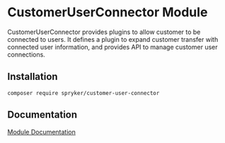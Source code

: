 # CustomerUserConnector Module

CustomerUserConnector provides plugins to allow customer to be connected to users. It defines a plugin to expand customer transfer with connected user information, and provides API to manage customer user connections.

## Installation

```
composer require spryker/customer-user-connector
```

## Documentation

[Module Documentation](https://academy.spryker.com/developing_with_spryker/module_guide/modules.html)
